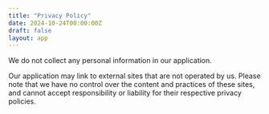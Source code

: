 ```yaml
---
title: "Privacy Policy"
date: 2024-10-24T00:00:00Z
draft: false
layout: app
---
```


We do not collect any personal information in our application.

Our application may link to external sites that are not operated by us. Please note that we have no control over the content and practices of these sites, and cannot accept responsibility or liability for their respective privacy policies.
